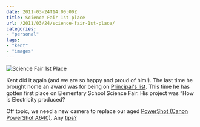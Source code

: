 ```yaml
---
date: 2011-03-24T14:00:00Z
title: Science Fair 1st place
url: /2011/03/24/science-fair-1st-place/
categories:
- "personal"
tags:
- "kent"
- "images"
---
```


![](/resources/2011-03-24-science-fair-1st-place.jpg#full "Science Fair 1st Place")

Kent did it again (and we are so happy and proud of him!). The last time he brought home an award was for being on [Principal's list](/2010/06/04/kent-principals-list/). This time he has gotten first place on Elementary School Science Fair. His project was “How is Electricity produced?

Off topic, we need a new camera to replace our aged [PowerShot (Canon PowerShot A640)](/2007/04/12/canon-powershot-a640/). Any [tips?](mailto:david@collantes.us?)
